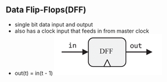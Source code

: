## Data Flip-Flops(DFF)
- single bit data input and output
- also has a clock input that feeds in from master clock
- out(t) = in(t - 1)
![](../assets/Pasted%20image%2020240227184130.png)
